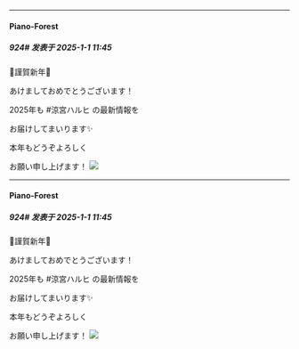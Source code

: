 ﻿
*****

####  Piano-Forest  
##### 924#       发表于 2025-1-1 11:45

🎍謹賀新年🎍

あけましておめでとうございます！

2025年も #涼宮ハルヒ の最新情報を

お届けしてまいります✨

本年もどうぞよろしく

お願い申し上げます！
<img src="https://p.sda1.dev/21/0b0f9a695283c5782226dd01f1f0277b/20250101_114436.jpg" referrerpolicy="no-referrer">


*****

####  Piano-Forest  
##### 924#       发表于 2025-1-1 11:45

🎍謹賀新年🎍

あけましておめでとうございます！

2025年も #涼宮ハルヒ の最新情報を

お届けしてまいります✨

本年もどうぞよろしく

お願い申し上げます！
<img src="https://p.sda1.dev/21/0b0f9a695283c5782226dd01f1f0277b/20250101_114436.jpg" referrerpolicy="no-referrer">

